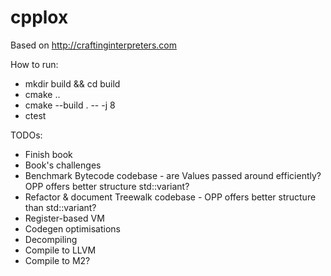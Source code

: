 # cpplox

Based on http://craftinginterpreters.com

How to run:
* mkdir build && cd build
* cmake ..
* cmake --build . -- -j 8
* ctest

TODOs: 
* Finish book
* Book's challenges
* Benchmark Bytecode codebase - are Values passed around efficiently? OPP offers better structure std::variant?
* Refactor & document Treewalk codebase - OPP offers better structure than std::variant?
* Register-based VM
* Codegen optimisations
* Decompiling
* Compile to LLVM
* Compile to M2?
